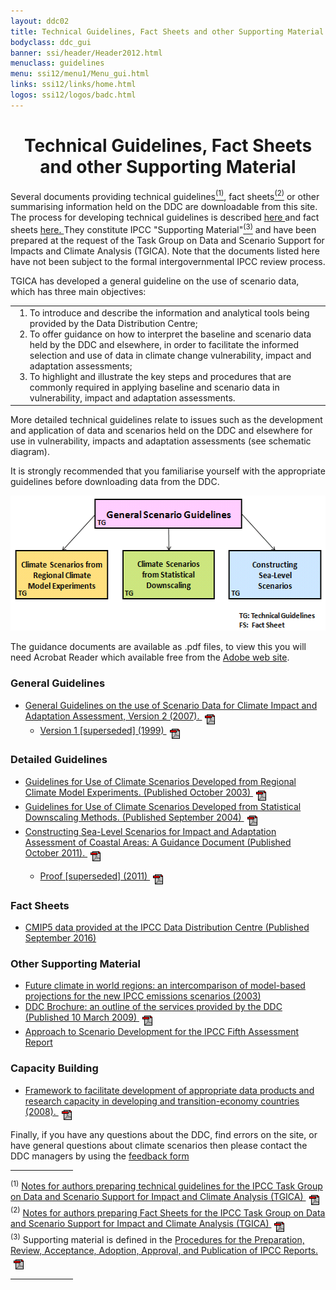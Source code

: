 ```yaml
---
layout: ddc02
title: Technical Guidelines, Fact Sheets and other Supporting Material
bodyclass: ddc_gui
banner: ssi/header/Header2012.html
menuclass: guidelines
menu: ssi12/menu1/Menu_gui.html
links: ssi12/links/home.html
logos: ssi12/logos/badc.html
---
```

  <div id="pagetitle-ln">
  <h1 align="center">Technical Guidelines, Fact Sheets and other Supporting Material</h1>
  </div>

<p>
Several documents providing technical guidelines<a href="#ftnote1"><sup>(1)</sup></a>, fact sheets<a href="#ftnote1"><sup>(2)</sup></a> or other summarising information held on the DDC are downloadable from this site.
The process for developing technical guidelines  is described
<a href="/docs/guidelines_process_document_Oct2011.pdf" target="new">here
<!--
 <img src="../img/pdf.gif" hspace="5" vspace="0" border="0" align="middle" alt="pdf"/>
-->
</a>
and fact sheets
<a href="/docs/fact_sheets_process_document_Oct2011.pdf" target="new">
here.
</a>
They constitute IPCC "Supporting Material"<a href="#ftnote3"><sup>(3)</sup></a> and
have been prepared at the request of the Task Group on Data and Scenario Support for Impacts and Climate Analysis (TGICA). Note that the documents listed here have not been subject to the formal intergovernmental IPCC review process.
</p>
<p>
TGICA has developed a general guideline on the use of scenario data, which has three main objectives:
</p>
<table border="0" cellspacing="0" cellpadding="0" style="border-collapse: collapse;"><tr><td>
<ol style="margin-top:0;margin-bottom:0;">
<li>To introduce and describe the information and analytical tools being provided by the Data Distribution Centre;
</li>
<li>To offer guidance on how to interpret the baseline and scenario data held by the DDC and elsewhere, in order to facilitate the informed selection and use of data in climate change vulnerability, impact and adaptation assessments;
</li>
<li>To highlight and illustrate the key steps and procedures that are commonly required in applying baseline and scenario data in vulnerability, impact and adaptation assessments.
</li>
</ol>
</td></tr></table>
<p>
More detailed technical guidelines relate to issues such as the development and application of data and scenarios held on the DDC and elsewhere for use in vulnerability, impacts and adaptation assessments (see schematic diagram).
</p>
<p>
It is strongly recommended that you familiarise yourself with the appropriate guidelines before downloading data from the DDC.
</p>

 <p align="center"><img src="/img/guideline_diagram_oct2011.gif" alt="The structure of IPCC DDC guidance materials" border="0" width="529" height="216" usemap="#gdocsmap"/></p>
 
 <map id="gdocsmap" name="gdocsmap">
 <area shape="rect" coords="143,5,388,52"   href="#general" alt="General Guidelines" />
 <area shape="rect" coords="9,87,162,165"   href="#ClimScenRCM" alt="Downscaling with Regional Climate Models" />
 <area shape="rect" coords="188,87,341,165" href="#ClimScenSD" alt="Statistical Downscaling" />
 <area shape="rect" coords="366,87,520,165" href="#SeaLevelRise" alt="Sea Level Rise"/>
 </map>
 <p>The guidance documents are available as .pdf files, to view this you will need Acrobat Reader
 which available free from the <a href="http://www.adobe.com" target="new">Adobe web site</a>.</p>

 <h3>General Guidelines</h3>
 <ul>
 <li>
<div id="general">
<a href="TGICA_guidance_sdciaa_v2_final.pdf">
 General Guidelines on the use of Scenario Data for Climate Impact and Adaptation Assessment, Version 2 (2007).
 <img src="../img/pdf.gif" hspace="5" vspace="0" border="0" align="middle" alt="pdf"/></a>
</div>
 <ul><li>
 <a href="TGICA_guidance_sdciaa_v1_final.pdf">
 Version 1 [superseded] (1999)
 <img src="../img/pdf.gif" hspace="5" vspace="0" border="0" align="middle" alt="pdf"/></a>
 </li></ul>
 </li>
 </ul>

 <h3>Detailed Guidelines</h3>
 <ul>
 <li>
<div id="ClimScenRCM">
<a href="dgm_no1_v1_10-2003.pdf">Guidelines for Use of Climate Scenarios Developed from
 Regional Climate Model Experiments. (Published October 2003)
 <img src="../img/pdf.gif" hspace="5" vspace="0" border="0" align="middle" alt="pdf"/></a>
</div>
 </li>
 <li>
<div id="ClimScenSD">
<a href="dgm_no2_v1_09_2004.pdf">Guidelines for Use of Climate Scenarios Developed
 from Statistical Downscaling Methods. (Published September 2004)
 <img src="../img/pdf.gif" hspace="5" vspace="0" border="0" align="middle" alt="pdf"/></a>
</div>
 </li>
 <li>
<div id="SeaLevelRise">
<a href="/docs/TGICA_Sea_Level_Scenario_Guidance_Ver_1_2011.pdf">Constructing Sea-Level Scenarios for Impact and Adaptation Assessment of Coastal Areas: A Guidance Document (Published October 2011).
<img src="../img/pdf.gif" hspace="5" vspace="0" border="0" align="middle" alt="pd\
f"/></a>
<ul>
<li><a href="/docs/Sea_Level_Scenario_Guidance_Oct2011.pdf">Proof [superseded] (2011)
 <img src="../img/pdf.gif" hspace="5" vspace="0" border="0" align="middle" alt="pdf"/></a>
</li>
</ul>
</div>
 </li>
<!-- deferred
<li>No.4 - Scoping Paper on Data and Scenarios for Research on Early Impacts and Indicators.
[In preparation]
</li>
-->
 </ul>

<div id="factSheets">
<h3>Fact Sheets </h3>
</div>

<ul><li>
<a href="/docs/factsheets/TGICA_Fact_Sheet_CMIP5_data_provided_at_the_IPCC_DDC_Ver_1_2016.pdf" title="Authors: Seita Emori, Karl Taylor, Bruce Hewitson, Fernanda Zermoglio, Martin Juckes, Michael Lautenschlager and Martina Stockhause">
CMIP5 data provided at the IPCC Data Distribution Centre (Published September 2016)</a>
</li></ul>

 
<div id="brochure">
<h3 style="width:50%;">Other Supporting Material</h3>
</div>
 <ul>
 <li><a href="/syn/tar_scatter/"> 
 Future climate in world regions: an intercomparison of model-based projections for the new IPCC emissions scenarios (2003)</a>
 </li>
 <li><a href="/docs/IPCC-DDC-Handout_100309.pdf">DDC Brochure: an outline of the services provided by the DDC (Published 10 March 2009)
 <img src="../img/pdf.gif" hspace="5" vspace="0" border="0" align="middle" alt="pdf"/></a>
</li>
 <li><a href="http://sedac.ciesin.columbia.edu/ddc/ar5_scenario_process/index.html">Approach to Scenario Development for the IPCC Fifth Assessment Report</a>
 </li>
 </ul>
 
<h3>Capacity Building</h3>
 <ul>
 <li><a href="TGICA_Data_and_Capacity_Building_Proposal.pdf">
 Framework to facilitate development of appropriate data products and research capacity in developing and transition-economy countries (2008).
 <img src="../img/pdf.gif" hspace="5" vspace="0" border="0" align="middle" alt="pdf"/></a>
 </li>
 </ul>
 
 <p>Finally, if you have any questions about the DDC, find errors on the site, or have general questions
 about climate scenarios then please contact the DDC managers by using the <a href="/cgi-bin/query">
 feedback form</a><br/>
 </p>
 
 <hr align="left" width="100"/>
 
<p><sup>(<a name="ftnote1" id="ftnote1"></a>1)</sup>
<a href="/docs/guidelines_process_document_Oct2011.pdf" target="new">
Notes for authors preparing technical guidelines for the IPCC Task Group on Data and Scenario Support for Impact and Climate Analysis (TGICA)
 <img src="../img/pdf.gif" hspace="5" vspace="0" border="0" align="middle" alt="pdf"/></a>
<br/>
<sup>(<a name="ftnote2" id="ftnote2"></a>2)</sup>
<a href="/docs/fact_sheets_process_document_Oct2011.pdf" target="new">
Notes for authors preparing Fact Sheets for the IPCC Task Group on Data and Scenario Support for Impact and Climate Analysis (TGICA)
 <img src="../img/pdf.gif" hspace="5" vspace="0" border="0" align="middle" alt="pdf"/></a>
<br/>
<sup>(<a name="ftnote3" id="ftnote3"></a>3)</sup> Supporting material is defined in the <a href="http://www.ipcc.ch/pdf/ipcc-principles/ipcc-principles-appendix-a.pdf" target="new">
 Procedures for the Preparation, Review, Acceptance, Adoption, Approval,
 and Publication of IPCC  Reports.
 <img src="../img/pdf.gif" hspace="5" vspace="0" border="0" align="middle" alt="pdf"/></a>
</p>
 
<hr align="left" width="100"/>
 
</div>
 <!-- end of center column -->
